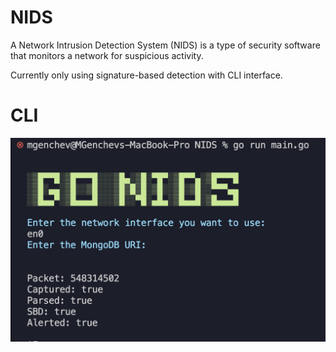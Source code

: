 # NIDS
A Network Intrusion Detection System (NIDS) is a type of security software that monitors a network for suspicious activity.

Currently only using signature-based detection with CLI interface.
# CLI
![CLI](/pics/Screenshot%202023-01-19%20at%2017.58.48.png)